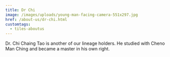 ```yaml
---
title: Dr Chi
image: /images/uploads/young-man-facing-camera-551x297.jpg
href: /about-us/dr-chi.html
customtags:
  - tiles-aboutus
---
```

Dr. Chi Chaing Tao is another of our lineage holders.  He studied with Cheno Man Ching and became a master in his own right.